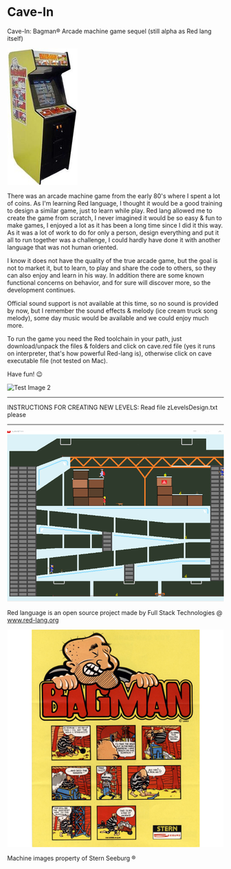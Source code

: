 # Cave-In
Cave-In: Bagman® Arcade machine game sequel (still alpha as Red lang itself)

![Test Image 0](/scenes/bagman.jpg)

There was an arcade machine game from the early 80's where I spent a lot of coins. As I'm learning Red language, I thought it would be a good training to design a similar game, just to learn while play. Red lang allowed me to create the game from scratch, I never imagined it would be so easy & fun to make games, I enjoyed a lot as it has been a long time since I did it this way. As it was a lot of work to do for only a person, design everything and put it all to run together was a challenge, I could hardly have done it with another language that was not human oriented.

I know it does not have the quality of the true arcade game, but the goal is not to market it, but to learn, to play and share the code to others, so they can also enjoy and learn in his way. In addition there are some known functional concerns on behavior, and for sure will discover more, so the development continues. 

Official sound support is not available at this time, so no sound is provided by now, but I remember the sound effects & melody (ice cream truck song melody), some day music would be available and we could enjoy much more.

To run the game you need the Red toolchain in your path, just download/unpack the files & folders and click on cave.red file (yes it runs on interpreter, that's how powerful Red-lang is), otherwise click on cave executable file (not tested on Mac).

Have fun! 😉 

![Test Image 2](/scenes/Level.gif)

**********************************************************************************************************
INSTRUCTIONS FOR CREATING NEW LEVELS: Read file  zLevelsDesign.txt   please
**********************************************************************************************************

![Test Image 3](/scenes/Levelb.gif)

Red language is an open source project made by Full Stack Technologies @ www.red-lang.org 

![Test Image 4](/scenes/bgm-l1600.png)

Machine images property of Stern Seeburg ® 
